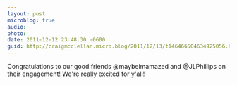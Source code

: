 ```yaml
---
layout: post
microblog: true
audio: 
photo: 
date: 2011-12-12 23:48:30 -0600
guid: http://craigmcclellan.micro.blog/2011/12/13/t146466504634925056.html
---
```

Congratulations to our good friends @maybeimamazed and @JLPhillips on their engagement! We're really excited for y'all!
